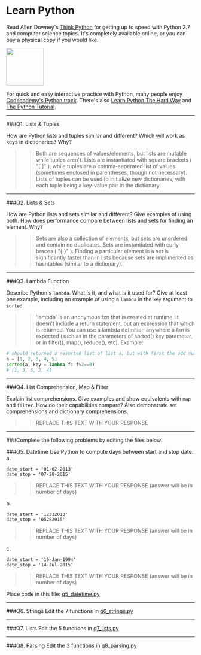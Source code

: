 # Learn Python

Read Allen Downey's [Think Python](http://www.greenteapress.com/thinkpython/) for getting up to speed with Python 2.7 and computer science topics. It's completely available online, or you can buy a physical copy if you would like.

<a href="http://www.greenteapress.com/thinkpython/"><img src="img/think_python.png" style="width: 100px;" target="_blank"></a>

For quick and easy interactive practice with Python, many people enjoy [Codecademy's Python track](http://www.codecademy.com/en/tracks/python). There's also [Learn Python The Hard Way](http://learnpythonthehardway.org/book/) and [The Python Tutorial](https://docs.python.org/2/tutorial/).

---

###Q1. Lists &amp; Tuples

How are Python lists and tuples similar and different? Which will work as keys in dictionaries? Why?

>> Both are sequences of values/elements, but lists are mutable while tuples aren't. Lists are instantiated with square brackets ( "[ ]" ), while tuples are a comma-seperated list of values (sometimes enclosed in parentheses, though not necessary). Lists of tuples can be used to initialize new dictionaries, with each tuple being a key-value pair in the dictionary.

---

###Q2. Lists &amp; Sets

How are Python lists and sets similar and different? Give examples of using both. How does performance compare between lists and sets for finding an element. Why?

>> Sets are also a collection of elements, but sets are unordered and contain no duplicates. Sets are instantiated with curly braces ( "{ }" ). Finding a particular element in a set is significantly faster than in lists because sets are implimented as hashtables (similar to a dictionary).

---

###Q3. Lambda Function

Describe Python's `lambda`. What is it, and what is it used for? Give at least one example, including an example of using a `lambda` in the `key` argument to `sorted`.

>> ‘lambda’ is an anonymous fxn that is created at runtime. It doesn’t include a return statement, but an expression that which is returned. You can use a lambda definition anywhere a fxn is expected (such as in the parameters of sorted() key parameter, or in filter(), map(), reduce(), etc). Example:

```python
# should returned a resorted list of list a, but with first the odd numbers sorted, then the even numbers sorted
a = [1, 2, 3, 4, 5]
sorted(a, key = lambda f: f%2==0)
# [1, 3, 5, 2, 4]
```

---

###Q4. List Comprehension, Map &amp; Filter

Explain list comprehensions. Give examples and show equivalents with `map` and `filter`. How do their capabilities compare? Also demonstrate set comprehensions and dictionary comprehensions.

>> REPLACE THIS TEXT WITH YOUR RESPONSE

---

###Complete the following problems by editing the files below:

###Q5. Datetime
Use Python to compute days between start and stop date.   
a.  

```
date_start = '01-02-2013'    
date_stop = '07-28-2015'
```

>> REPLACE THIS TEXT WITH YOUR RESPONSE (answer will be in number of days)

b.  
```
date_start = '12312013'  
date_stop = '05282015'  
```

>> REPLACE THIS TEXT WITH YOUR RESPONSE (answer will be in number of days)

c.  
```
date_start = '15-Jan-1994'      
date_stop = '14-Jul-2015'  
```

>> REPLACE THIS TEXT WITH YOUR RESPONSE  (answer will be in number of days)

Place code in this file: [q5_datetime.py](python/q5_datetime.py)

---

###Q6. Strings
Edit the 7 functions in [q6_strings.py](python/q6_strings.py)

---

###Q7. Lists
Edit the 5 functions in [q7_lists.py](python/q7_lists.py)

---

###Q8. Parsing
Edit the 3 functions in [q8_parsing.py](python/q8_parsing.py)





